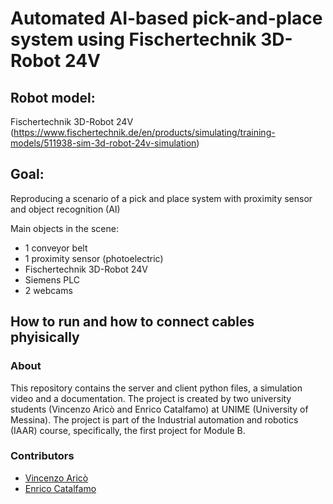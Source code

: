 # Automated AI-based pick-and-place system using Fischertechnik 3D-Robot 24V

## Robot model:
Fischertechnik 3D-Robot 24V (https://www.fischertechnik.de/en/products/simulating/training-models/511938-sim-3d-robot-24v-simulation)

## Goal: 
Reproducing a scenario of a pick and place system with proximity sensor and object recognition (AI)

Main objects in the scene:
- 1 conveyor belt
- 1 proximity sensor (photoelectric)
- Fischertechnik 3D-Robot 24V
- Siemens PLC
- 2 webcams

## How to run and how to connect cables phyisically


### About
This repository contains the server and client python files, a simulation video and a documentation. The project is created by two university students (Vincenzo Aricò and Enrico Catalfamo) at UNIME (University of Messina). The project is part of the Industrial automation and robotics (IAAR) course, specifically, the first project for Module B.

### Contributors

- [Vincenzo Aricò](https://github.com/vincenzoarico)
- [Enrico Catalfamo](https://github.com/enrikata)

